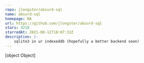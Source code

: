 ```yaml
---
repo: jlongster/absurd-sql
name: absurd-sql
homepage: NA
url: https://github.com/jlongster/absurd-sql
stars: 4218
starredAt: 2021-08-12T18:07:32Z
description: |-
    sqlite3 in ur indexeddb (hopefully a better backend soon)
---
```


[object Object]
